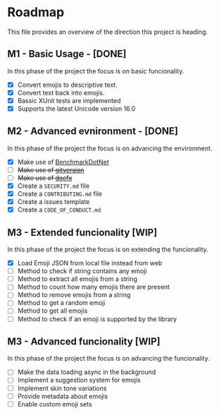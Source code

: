 # Roadmap

This file provides an overview of the direction this project is heading.

## M1 - Basic Usage - [DONE]

In this phase of the project the focus is on basic funcionality.

- [x] Convert emojis to descriptive text.
- [x] Convert text back into emojis.
- [x] Bassic XUnit tests are implemented
- [x] Supports the latest Unicode version 16.0

## M2 - Advanced evnironment - [DONE]

In this phase of the project the focus is on advancing the environment.

- [x] Make use of [BenchmarkDotNet](https://github.com/dotnet/BenchmarkDotNet)
- [ ] ~~Make use of [gitversion](https://gitversion.net)~~
- [ ] ~~Make use of [docfx](https://dotnet.github.io/docfx)~~
- [x] Create a `SECURITY.md` file
- [x] Create a `CONTRIBUTING.md` file
- [x] Create a issues template
- [x] Create a `CODE_OF_CONDUCT.md`

## M3 - Extended funcionality [WIP]

In this phase of the project the focus is on extending the funcionality.

- [x] Load Emoji JSON from local file instead from web
- [ ] Method to check if string contains any emoji
- [ ] Method to extract all emojis from a string
- [ ] Method to count how many emojis there are present
- [ ] Method to remove emojis from a string
- [ ] Method to get a random emoji
- [ ] Method to get all emojis
- [ ] Method to check if an emoji is supported by the library

## M3 - Advanced funcionality [WIP]

In this phase of the project the focus is on advancing the funcionality.

- [ ] Make the data loading async in the background
- [ ] Implement a suggestion system for emojis
- [ ] Implement skin tone variations
- [ ] Provide metadata about emojis
- [ ] Enable custom emoji sets
